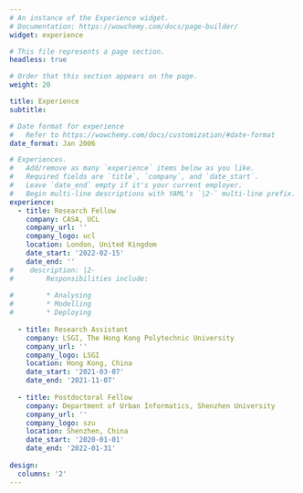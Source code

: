 ```yaml
---
# An instance of the Experience widget.
# Documentation: https://wowchemy.com/docs/page-builder/
widget: experience

# This file represents a page section.
headless: true

# Order that this section appears on the page.
weight: 20

title: Experience
subtitle:

# Date format for experience
#   Refer to https://wowchemy.com/docs/customization/#date-format
date_format: Jan 2006

# Experiences.
#   Add/remove as many `experience` items below as you like.
#   Required fields are `title`, `company`, and `date_start`.
#   Leave `date_end` empty if it's your current employer.
#   Begin multi-line descriptions with YAML's `|2-` multi-line prefix.
experience:
  - title: Research Fellow
    company: CASA, UCL
    company_url: ''
    company_logo: ucl
    location: London, United Kingdom
    date_start: '2022-02-15'
    date_end: ''
#    description: |2-
#        Responsibilities include:
        
#        * Analysing
#        * Modelling
#        * Deploying
        
  - title: Research Assistant
    company: LSGI, The Hong Kong Polytechnic University
    company_url: ''
    company_logo: LSGI
    location: Hong Kong, China
    date_start: '2021-03-07'
    date_end: '2021-11-07'
    
  - title: Postdoctoral Fellow
    company: Department of Urban Informatics, Shenzhen University
    company_url: ''
    company_logo: szu
    location: Shenzhen, China
    date_start: '2020-01-01'
    date_end: '2022-01-31'
 
design:
  columns: '2'
---
```

